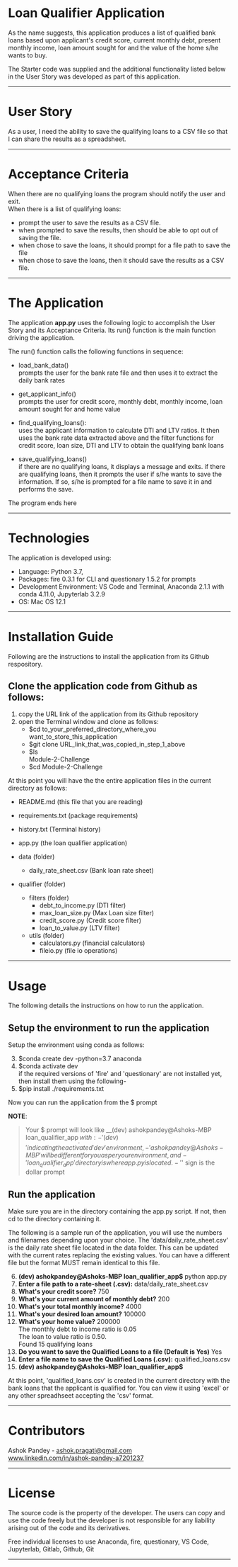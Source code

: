 # Loan Qualifier Application
As the name suggests, this application produces a list of qualified bank loans based upon applicant's credit score, current monthly debt, present monthly income, loan amount sought for and the value of the home s/he wants to buy.

The Starter code was supplied and the additional functionality listed below in the User Story was developed as part of this application.

---
# User Story
As a user, I need the ability to save the qualifying loans to a CSV file so that I can share the results as a spreadsheet.

---

# Acceptance Criteria

When there are no qualifying loans the program should notify the user and exit.     
When there is a list of qualifying loans:

- prompt the user to save the results as a CSV file. 
- when prompted to save the results, then should be able to opt out of saving the file.         
- when chose to save the loans, it should prompt for a file path to save the file
- when chose to save the loans, then it should save the results as a CSV file.

---

# The Application

The application **app.py** uses the following logic to accomplish the User Story and its Acceptance Criteria. Its run() function is the main function driving the application.

The run() function calls the following functions in sequence:

* load_bank_data()  
prompts the user for the bank rate file and then uses it to extract the daily bank rates  

* get_applicant_info()  
prompts the user for credit score, monthly debt, monthly income, loan amount sought for and home value

* find_qualifying_loans():   
        uses the applicant information to calculate DTI and LTV ratios. It then uses the bank rate data extracted above and the filter functions for credit score, loan size, DTI and LTV to obtain the qualifying bank loans   
* save_qualifying_loans()  
        if there are no qualifying loans, it displays a message and exits.
        if there are qualifying loans, then it prompts the user if s/he wants to save the information. If so, s/he is prompted for a file name to save it in and performs the save.

The program ends here

---

# Technologies
The application is developed using:  
* Language: Python 3.7,   
* Packages: fire 0.3.1 for CLI and questionary 1.5.2 for prompts  
* Development Environment: VS Code and Terminal, Anaconda 2.1.1 with conda 4.11.0, Jupyterlab 3.2.9  
* OS: Mac OS 12.1

---

# Installation Guide

Following are the instructions to install the application from its Github respository.

## Clone the application code from Github as follows:
1. copy the URL link of the application from its Github repository    
2. open the Terminal window and clone as follows:
    * $cd to_your_preferred_directory_where_you want_to_store_this_application
    * $git clone URL_link_that_was_copied_in_step_1_above
    * $ls  
    Module-2-Challenge
    * $cd Module-2-Challenge


At this point you will have the the entire application files in the current directory as follows:

* README.md                   (this file that you are reading)
* requirements.txt             (package requirements)
* history.txt                   (Terminal history)
* app.py                      (the loan qualifier application)
* data                        (folder)
    - daily_rate_sheet.csv   (Bank loan rate sheet)

* qualifier                   (folder)
    - filters                (folder)
        - debt_to_income.py	(DTI filter)
        - max_loan_size.py    (Max Loan size filter)
        - credit_score.py		(Credit score filter)
        - loan_to_value.py    (LTV filter)
    - utils                  (folder)
        - calculators.py	    (financial calculators)
        - fileio.py           (file io operations)


---
 
# Usage

The following details the instructions on how to run the application.

## Setup the environment to run the application
Setup the environment using conda as follows:

3. $conda create dev -python=3.7 anaconda
4. $conda activate dev  
    if the required versions of 'fire' and 'questionary' are not installed yet, then install them using the following-
5.  $pip install ./requirements.txt 

Now you can run the application from the $ prompt

**NOTE**:
>Your $ prompt will look like __(dev) ashokpandey@Ashoks-MBP loan_qualifier_app$__ ,  with:  
    - '(dev)' indicating the activated 'dev' environment,   
    - ' ashokpandey@Ashoks-MBP ' will be different for you as per your environment, and   
    - 'loan_qualifier_app' directory is where app.py is located.  
    - '$' sign is the dollar prompt  


## Run the application
Make sure you are in the directory containing the app.py script. If not, then cd to the directory containing it. 

The following is a sample run of the application, you will use the numbers and filenames depending upon your choice. The 'data/daily_rate_sheet.csv' is the daily rate sheet file located in the data folder. This can be updated with the current rates replacing the existing values. You can have a different file but the format MUST remain identical to this file.

6.  **(dev) ashokpandey@Ashoks-MBP loan_qualifier_app$** python app.py
7.  **Enter a file path to a rate-sheet (.csv):** data/daily_rate_sheet.csv
8.  **What's your credit score?** 750
9.  **What's your current amount of monthly debt?** 200
10. **What's your total monthly income?** 4000
11. **What's your desired loan amount?** 100000
12. **What's your home value?** 200000  
    The monthly debt to income ratio is 0.05  
    The loan to value ratio is 0.50.  
    Found 15 qualifying loans  
13. **Do you want to save the Qualified Loans to a file (Default is Yes)** Yes
14. **Enter a file name to save the Qualified Loans (.csv):** qualified_loans.csv
15. **(dev) ashokpandey@Ashoks-MBP loan_qualifier_app$**

At this point, 'qualified_loans.csv' is created in the current directory with the bank loans that the applicant is qualified for. You can view it using 'excel' or any other spreadhseet accepting the 'csv' format.

---

# Contributors

Ashok Pandey - ashok.pragati@gmail.com   
www.linkedin.com/in/ashok-pandey-a7201237

---

# License

The source code is the property of the developer. The users can copy and use the code freely but the developer is not responsible for any liability arising out of the code and its derivatives.

Free individual licenses to use Anaconda, fire, questionary, VS Code, Jupyterlab, Gitlab, Github, Git

---